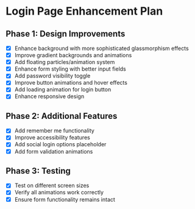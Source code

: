 # Login Page Enhancement Plan

## Phase 1: Design Improvements
- [x] Enhance background with more sophisticated glassmorphism effects
- [x] Improve gradient backgrounds and animations
- [x] Add floating particles/animation system
- [x] Enhance form styling with better input fields
- [x] Add password visibility toggle
- [x] Improve button animations and hover effects
- [x] Add loading animation for login button
- [x] Enhance responsive design

## Phase 2: Additional Features
- [x] Add remember me functionality
- [x] Improve accessibility features
- [x] Add social login options placeholder
- [x] Add form validation animations

## Phase 3: Testing
- [x] Test on different screen sizes
- [x] Verify all animations work correctly
- [x] Ensure form functionality remains intact
